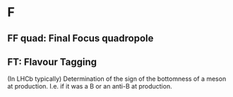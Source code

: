 # F

## FF quad: Final Focus quadropole


## FT: Flavour Tagging

(In LHCb typically) Determination of the sign of the bottomness of a meson at production. I.e. if it was a B or an anti-B at production.

